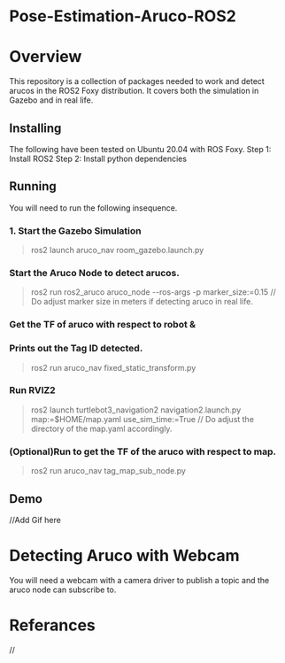 # Pose-Estimation-Aruco-ROS2

# Overview
This repository is a collection of packages needed to work and detect arucos in the ROS2 Foxy distribution. It covers both the simulation in Gazebo and in real life. 

## Installing
The following have been tested on Ubuntu 20.04 with ROS Foxy.
  Step 1: Install ROS2
  Step 2: Install python dependencies
  
## Running
You will need to run the following insequence.

### 1. Start the Gazebo Simulation
> ros2 launch aruco_nav room_gazebo.launch.py

### Start the Aruco Node to detect arucos.
> ros2 run ros2_aruco aruco_node --ros-args -p marker_size:=0.15
// Do adjust marker size in meters if detecting aruco in real life.

### Get the TF of aruco with respect to robot &
### Prints out the Tag ID detected.
> ros2 run aruco_nav fixed_static_transform.py

### Run RVIZ2
> ros2 launch turtlebot3_navigation2 navigation2.launch.py map:=$HOME/map.yaml use_sim_time:=True
// Do adjust the directory of the map.yaml accordingly.

### (Optional)Run to get the TF of the aruco with respect to map.
>ros2 run aruco_nav tag_map_sub_node.py

## Demo
//Add Gif here

# Detecting Aruco with Webcam 
You will need a webcam with a camera driver to publish a topic and the aruco node can subscribe to.


# Referances
// 
